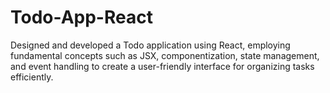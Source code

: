 # Todo-App-React
Designed and developed a Todo application using React, employing fundamental concepts such as JSX, componentization, state management, and event handling to create a user-friendly interface for organizing tasks efficiently.
